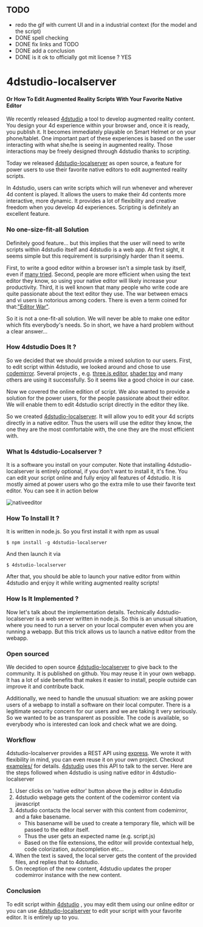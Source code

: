 ## TODO
- redo the gif with current UI and in a industrial context (for the model and the script)
- DONE spell checking
- DONE fix links and TODO
- DONE add a conclusion
- DONE is it ok to officially got mit license ? YES

# 4dstudio-localserver
#### Or How To Edit Augmented Reality Scripts With Your Favorite Native Editor

We recently released [4dstudio](http://daqri.com/daqri-4d-studio/)
  a tool to develop augmented reality content.
  You design your 4d experience within your browser and, once it is ready, you publish it. 
  It becomes immediately playable on Smart Helmet or on your phone/tablet.
One important part of these experiences is based on the user interacting 
  with what she/he is seeing in augmented reality.
Those interactions may be freely designed through 4dstudio thanks to 
    *scripting*.
    
Today we released [4dstudio-localserver](https://github.com/DAQRI/4dstudio-localserver) as open source, 
a feature for power users to use their favorite native editors to edit augmented reality scripts.

In 4dstudio, users can write scripts which will run whenever 
and wherever 4d content is played.
  It allows the users to make their 4d contents
  more interactive, more dynamic. It provides a lot of 
  flexibility and creative freedom when you develop 4d experiences.
Scripting is definitely an excellent feature.

### No one-size-fit-all Solution
Definitely good feature... but this implies that the user will need to write scripts within
4dstudio itself and 4dstudio is a web app. 
At first sight, it seems simple but this requirement is surprisingly harder than it seems.

First, to write a good editor within a browser isn't a simple task by itself,
even if [many tried](https://en.wikipedia.org/wiki/Comparison_of_JavaScript-based_source_code_editors).
Second, people are more efficient when using the text editor
they know, so using your native editor will likely increase your productivity.
Third, it is well known that many people who write code are quite passionate
about the text editor they use. 
The war between emacs and vi users is notorious among coders.
There is even a term coined for that:["Editor War"](https://en.wikipedia.org/wiki/Editor_war).
 

So it is not a one-fit-all solution. We will never be able to make one editor which fits everybody's needs.
So in short, we have a hard problem without a clear answer...

### How 4dstudio Does It ?
So we decided that we should provide a mixed solution to our users.
First, 
to edit script within 4dstudio, we looked around and chose to use [codemirror](https://codemirror.net/).
Several projects , e.g. [three.js editor](http://threejs.org/editor/), [shader toy](https://www.shadertoy.com/) and many others are using it successfully. So it seems like a good choice in our case.

Now we covered the online edition of script. 
We also wanted to provide a solution for the power users, for the people passionate about their editor. 
We will enable them to edit 4dstudio script directly in the editor they like.

So we created [4dstudio-localserver](https://github.com/DAQRI/4dstudio-localserver).
It will allow you to edit your 4d scripts directly in a native editor.
Thus the users will use the editor they know, the one they are the most comfortable with, the one they are the most efficient with.

### What Is 4dstudio-Localserver ?
It is a software you install on your computer.
Note that installing  4dstudio-localserver 
is entirely optional, if you don't want to install it, it's fine. You can edit your script online and fully enjoy all features of 4dstudio.
It is mostly aimed at power users who go the extra mile to use 
their favorite text editor. 
You can see it in action below

![nativeeditor](https://cloud.githubusercontent.com/assets/252962/8828043/f8dbd26e-3087-11e5-8b97-8f31a63495eb.gif)


### How To Install It ?

It is written in node.js. So you first install it with npm as usual

```
$ npm install -g 4dstudio-localserver
```

And then launch it via 

```
$ 4dstudio-localserver
```

After that, you should be able to launch your native editor from within 4dstudio and enjoy it while writing augmented reality scripts!

### How Is It Implemented ?
Now let's talk about the implementation details. 
Technically 4dstudio-localserver is a web server written in node.js.
So this is an unusual situation, where you need to run a server on your local computer even when you are running a webapp. But this trick allows us 
to launch a native editor from the webapp.


### Open sourced
We decided to open source [4dstudio-localserver](https://github.com/DAQRI/4dstudio-localserver) to give back to the community. 
It is published on github.
You may reuse it in your own webapp.
It has a lot of side benefits that makes it easier to install, people outside can improve it and contribute back.

Additionally, we need to handle the unusual situation: we are asking power users of a webapp to install a software on their local computer. 
There is a legitimate security concern for our users and we are taking it very seriously. 
So we wanted to be as transparent as possible. The code is available, so everybody who is interested can look and check what we are doing.

### Workflow
4dstudio-localserver provides a REST API using [express](http://expressjs.com/).
We wrote it with flexibility in mind, you can even reuse it on your own project.
Checkout  [examples/](https://github.com/DAQRI/4dstudio-localserver/blob/master/public/test-client.html)
for details. 
[4dstudio](http://daqri.com/daqri-4d-studio/) uses this API to talk to the server. 
Here are the steps followed when 4dstudio is using native editor in 4dstudio-localserver

1. User clicks on 'native editor' button above the js editor in 4dstudio
2. 4dstudio webpage gets the content of the codemirror content via javascript
3. 4dstudio contacts the local server with this content from codemirror, and a fake basename. 
   - This basename will be used to create a temporary file, which will be passed to the editor itself.
   - Thus the user gets an expected name (e.g. script.js)
   - Based on the file extensions, the editor will provide contextual help, code colorization, autocompletion etc...
4. When the text is saved, the local server gets the content of the provided files, and replies that to 4dstudio.
5. On reception of the new content, 4dstudio updates the proper codemirror instance with the new content.

### Conclusion
To edit script within [4dstudio](http://daqri.com/daqri-4d-studio/) , you may edit them using our online editor or you can use [4dstudio-localserver](https://github.com/DAQRI/4dstudio-localserver) to edit your script with your favorite editor.
It is entirely up to you.
